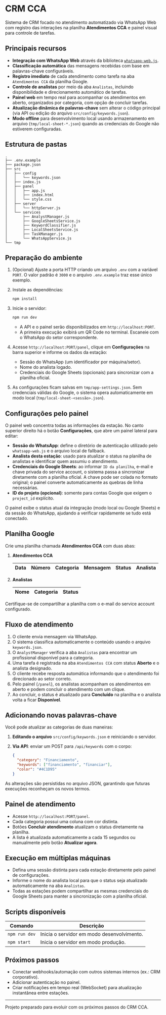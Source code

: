 # CRM CCA

Sistema de CRM focado no atendimento automatizado via WhatsApp Web com registro das interações na planilha **Atendimentos CCA** e painel visual para controle de tarefas.

## Principais recursos

- **Integração com WhatsApp Web** através da biblioteca [`whatsapp-web.js`](https://github.com/pedroslopez/whatsapp-web.js).
- **Classificação automática** das mensagens recebidas com base em palavras-chave configuráveis.
- **Registro imediato** de cada atendimento como tarefa na aba `Atendimentos CCA` da planilha Google.
- **Controle de analistas** por meio da aba `Analistas`, incluindo disponibilidade e direcionamento automático de tarefas.
- **Painel web** em tempo real para acompanhar os atendimentos em aberto, organizados por categoria, com opção de concluir tarefas.
- **Atualização dinâmica de palavras-chave** sem alterar o código principal (via API ou edição do arquivo `src/config/keywords.json`).
- **Modo offline** para desenvolvimento local usando armazenamento em arquivo (`tmp/local-sheet-*.json`) quando as credenciais do Google não estiverem configuradas.

## Estrutura de pastas

```
.
├── .env.example
├── package.json
├── src
│   ├── config
│   │   └── keywords.json
│   ├── index.js
│   ├── panel
│   │   ├── app.js
│   │   ├── index.html
│   │   └── style.css
│   ├── server
│   │   └── httpServer.js
│   └── services
│       ├── AnalystManager.js
│       ├── GoogleSheetsService.js
│       ├── KeywordClassifier.js
│       ├── LocalSheetsService.js
│       ├── TaskManager.js
│       └── WhatsAppService.js
└── tmp
```

## Preparação do ambiente

1. (Opcional) Ajuste a porta HTTP criando um arquivo `.env` com a variável `PORT`. O valor padrão é `3000` e o arquivo `.env.example` traz esse único exemplo.
2. Instale as dependências:

   ```bash
   npm install
   ```

3. Inicie o servidor:

   ```bash
   npm run dev
   ```

   - A API e o painel serão disponibilizados em `http://localhost:PORT`.
   - A primeira execução exibirá um QR Code no terminal. Escaneie com o WhatsApp do setor correspondente.

4. Acesse `http://localhost:PORT/panel`, clique em **Configurações** na barra superior e informe os dados da estação:

   - Sessão do WhatsApp (um identificador por máquina/setor).
   - Nome do analista logado.
   - Credenciais do Google Sheets (opcionais) para sincronizar com a planilha oficial.

5. As configurações ficam salvas em `tmp/app-settings.json`. Sem credenciais válidas do Google, o sistema opera automaticamente em modo local (`tmp/local-sheet-<sessão>.json`).

## Configurações pelo painel

O painel web concentra todas as informações da estação. No canto superior direito há o botão **Configurações**, que abre um painel lateral para editar:

- **Sessão do WhatsApp**: define o diretório de autenticação utilizado pelo `whatsapp-web.js` e o arquivo local de fallback.
- **Analista desta estação**: usado para atualizar o status na planilha de analistas e identificar quem assumiu o atendimento.
- **Credenciais do Google Sheets**: ao informar `ID da planilha`, e-mail e chave privada do service account, o sistema passa a sincronizar diretamente com a planilha oficial. A chave pode ser colada no formato original; o painel converte automaticamente as quebras de linha necessárias.
- **ID do projeto (opcional)**: somente para contas Google que exigem o `project_id` explícito.

O painel exibe o status atual da integração (modo local ou Google Sheets) e da sessão do WhatsApp, ajudando a verificar rapidamente se tudo está conectado.

## Planilha Google

Crie uma planilha chamada **Atendimentos CCA** com duas abas:

1. **Atendimentos CCA**

   | Data | Número | Categoria | Mensagem | Status | Analista |
   | --- | --- | --- | --- | --- | --- |

2. **Analistas**

   | Nome | Categoria | Status |
   | --- | --- | --- |

Certifique-se de compartilhar a planilha com o e-mail do service account configurado.

## Fluxo de atendimento

1. O cliente envia mensagem via WhatsApp.
2. O sistema classifica automaticamente o conteúdo usando o arquivo `keywords.json`.
3. O `AnalystManager` verifica a aba `Analistas` para encontrar um profissional disponível para a categoria.
4. Uma tarefa é registrada na aba `Atendimentos CCA` com status **Aberto** e o analista designado.
5. O cliente recebe resposta automática informando que o atendimento foi direcionado ao setor correto.
6. Pelo painel (`/panel`), os analistas acompanham os atendimentos em aberto e podem concluir o atendimento com um clique.
7. Ao concluir, o status é atualizado para **Concluído** na planilha e o analista volta a ficar **Disponível**.

## Adicionando novas palavras-chave

Você pode atualizar as categorias de duas maneiras:

1. **Editando o arquivo** `src/config/keywords.json` e reiniciando o servidor.
2. **Via API**: enviar um POST para `/api/keywords` com o corpo:

   ```json
   {
     "category": "Financiamento",
     "keywords": ["financiamento", "financiar"],
     "color": "#4C1D95"
   }
   ```

As alterações são persistidas no arquivo JSON, garantindo que futuras execuções reconheçam os novos termos.

## Painel de atendimento

- Acesse `http://localhost:PORT/panel`.
- Cada categoria possui uma coluna com cor distinta.
- Botões **Concluir atendimento** atualizam o status diretamente na planilha.
- A lista é atualizada automaticamente a cada 15 segundos ou manualmente pelo botão **Atualizar agora**.

## Execução em múltiplas máquinas

- Defina uma sessão distinta para cada estação diretamente pelo painel de configurações.
- Informe o nome do analista local para que o status seja atualizado automaticamente na aba `Analistas`.
- Todas as estações podem compartilhar as mesmas credenciais do Google Sheets para manter a sincronização com a planilha oficial.

## Scripts disponíveis

| Comando | Descrição |
| --- | --- |
| `npm run dev` | Inicia o servidor em modo desenvolvimento. |
| `npm start` | Inicia o servidor em modo produção. |

## Próximos passos

- Conectar webhooks/automação com outros sistemas internos (ex.: CRM corporativo).
- Adicionar autenticação no painel.
- Criar notificações em tempo real (WebSocket) para atualização instantânea entre estações.

---

Projeto preparado para evoluir com os próximos passos do CRM CCA.
